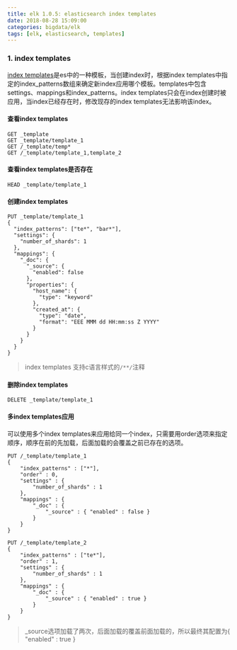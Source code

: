 ```yaml
---
title: elk 1.0.5: elasticsearch index templates
date: 2018-08-28 15:09:00
categories: bigdata/elk
tags: [elk, elasticsearch, templates]
---
```


### 1. index templates
[index templates](https://www.elastic.co/guide/en/elasticsearch/reference/current/indices-templates.html)是es中的一种模板，当创建index时，根据index templates中指定的index_patterns数组来确定新index应用哪个模板。templates中包含settings、mappings和index_patterns。index templates只会在index创建时被应用，当index已经存在时，修改现存的index templates无法影响该index。

#### 查看index templates
```
GET _template
GET _template/template_1
GET /_template/temp*
GET /_template/template_1,template_2
```

#### 查看index templates是否存在
```
HEAD _template/template_1
```

#### 创建index templates
```
PUT _template/template_1
{
  "index_patterns": ["te*", "bar*"],
  "settings": {
    "number_of_shards": 1
  },
  "mappings": {
    "_doc": {
      "_source": {
        "enabled": false
      },
      "properties": {
        "host_name": {
          "type": "keyword"
        },
        "created_at": {
          "type": "date",
          "format": "EEE MMM dd HH:mm:ss Z YYYY"
        }
      }
    }
  }
}
```
> index templates 支持c语言样式的`/**/`注释

#### 删除index templates
```
DELETE _template/template_1
```

#### 多index templates应用
可以使用多个index templates来应用给同一个index，只需要用order选项来指定顺序，顺序在前的先加载，后面加载的会覆盖之前已存在的选项。
```
PUT /_template/template_1
{
    "index_patterns" : ["*"],
    "order" : 0,
    "settings" : {
        "number_of_shards" : 1
    },
    "mappings" : {
        "_doc" : {
            "_source" : { "enabled" : false }
        }
    }
}

PUT /_template/template_2
{
    "index_patterns" : ["te*"],
    "order" : 1,
    "settings" : {
        "number_of_shards" : 1
    },
    "mappings" : {
        "_doc" : {
            "_source" : { "enabled" : true }
        }
    }
}
```
> _source选项加载了两次，后面加载的覆盖前面加载的，所以最终其配置为{ "enabled" : true }